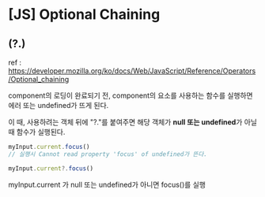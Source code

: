 # **[JS] Optional Chaining**

## **(?.)**

ref : https://developer.mozilla.org/ko/docs/Web/JavaScript/Reference/Operators/Optional_chaining

component의 로딩이 완료되기 전, component의 요소를 사용하는 함수를 실행하면 에러 또는 undefined가 뜨게 된다.

이 때, 사용하려는 객체 뒤에 "?."를 붙여주면 해당 객체가 **null 또는 undefined**가 아닐 때 함수가 실행된다.
```js
myInput.current.focus()
// 실행시 Cannot read property 'focus' of undefined가 뜬다.

myInput.current?.focus()
```
myInput.current 가 null 또는 undefined가 아니면
focus()를 실행